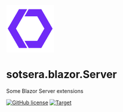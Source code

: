 ![Sotsera.Blazor.Server](../../icon.png "Sotsera.Blazor")

# sotsera.blazor.Server

Some Blazor Server extensions

[![GitHub license](https://img.shields.io/github/license/sotsera/sotsera.blazor?style=flat-square)](LICENSE)
[![Target](https://img.shields.io/static/v1?label=target&message=net9.0&color=512bd4&logo=.net&style=flat-square)](https://dotnet.microsoft.com/en-us/)

